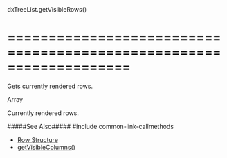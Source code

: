 <!--id-->dxTreeList.getVisibleRows()<!--/id-->
===================================================================
===================================================================

<!--shortDescription-->
Gets currently rendered rows.
<!--/shortDescription-->

<!--returnType-->Array<dxTreeListRowObject><!--/returnType-->
<!--returnDescription-->
Currently rendered rows. 
<!--/returnDescription-->

<!--fullDescription-->
#####See Also#####
#include common-link-callmethods
- [Row Structure](/Documentation/ApiReference/UI_Widgets/dxTreeList/Row/)
- [getVisibleColumns()]({basewidgetpath}/Methods/#getVisibleColumns)
<!--/fullDescription-->